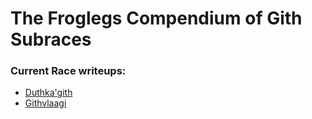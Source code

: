 # The Froglegs Compendium of Gith Subraces
### Current Race writeups:
 - [Duthka'gith](duthkagith.md)
 - [Githvlaagi](githvlaagi.md)